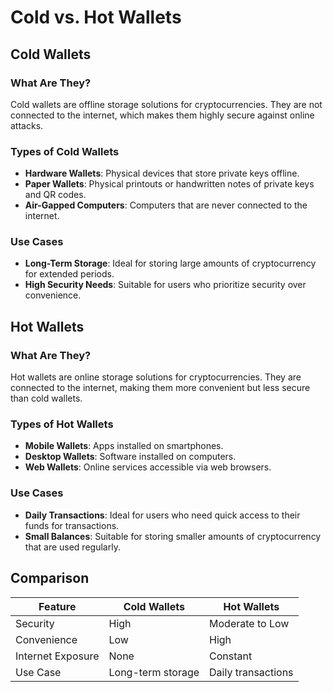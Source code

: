 # Cold vs. Hot Wallets

## Cold Wallets

### What Are They?
Cold wallets are offline storage solutions for cryptocurrencies. They are not connected to the internet, which makes them highly secure against online attacks.

### Types of Cold Wallets
- **Hardware Wallets**: Physical devices that store private keys offline.
- **Paper Wallets**: Physical printouts or handwritten notes of private keys and QR codes.
- **Air-Gapped Computers**: Computers that are never connected to the internet.

### Use Cases
- **Long-Term Storage**: Ideal for storing large amounts of cryptocurrency for extended periods.
- **High Security Needs**: Suitable for users who prioritize security over convenience.

## Hot Wallets

### What Are They?
Hot wallets are online storage solutions for cryptocurrencies. They are connected to the internet, making them more convenient but less secure than cold wallets.

### Types of Hot Wallets
- **Mobile Wallets**: Apps installed on smartphones.
- **Desktop Wallets**: Software installed on computers.
- **Web Wallets**: Online services accessible via web browsers.

### Use Cases
- **Daily Transactions**: Ideal for users who need quick access to their funds for transactions.
- **Small Balances**: Suitable for storing smaller amounts of cryptocurrency that are used regularly.

## Comparison

| Feature            | Cold Wallets       | Hot Wallets       |
|--------------------|--------------------|-------------------|
| Security           | High               | Moderate to Low   |
| Convenience        | Low                | High              |
| Internet Exposure  | None               | Constant          |
| Use Case           | Long-term storage  | Daily transactions|

[^gemini]: https://www.gemini.com/cryptopedia/crypto-wallets-hot-cold
